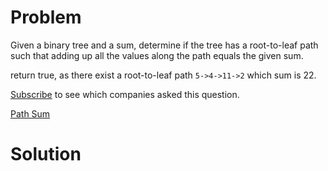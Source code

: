 
# Problem

Given a binary tree and a sum, determine if the tree has a root-to-leaf path
such that adding up all the values along the path equals the given sum.

return true, as there exist a root-to-leaf path `5->4->11->2` which sum is 22.

[Subscribe](/subscribe/) to see which companies asked this question.



[Path Sum](https://leetcode.com/problems/path-sum)

# Solution



